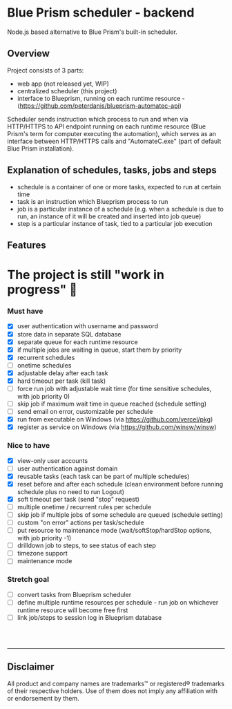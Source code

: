 # Blue Prism scheduler - backend

Node.js based alternative to Blue Prism's built-in scheduler.

## Overview

Project consists of 3 parts:

- web app (not released yet, WIP)
- centralized scheduler (this project)
- interface to Blueprism, running on each runtime resource - (https://github.com/peterdanis/blueprism-automatec-api)

Scheduler sends instruction which process to run and when via HTTP/HTTPS to API endpoint running on each runtime resource (Blue Prism's term for computer executing the automation), which serves as an interface between HTTP/HTTPS calls and "AutomateC.exe" (part of default Blue Prism installation).

## Explanation of schedules, tasks, jobs and steps

- schedule is a container of one or more tasks, expected to run at certain time
- task is an instruction which Blueprism process to run
- job is a particular instance of a schedule (e.g. when a schedule is due to run, an instance of it will be created and inserted into job queue)
- step is a particular instance of task, tied to a particular job execution

## Features

# The project is still "work in progress" 🚧

### Must have

- [x] user authentication with username and password
- [x] store data in separate SQL database
- [x] separate queue for each runtime resource
- [x] if multiple jobs are waiting in queue, start them by priority
- [x] recurrent schedules
- [ ] onetime schedules
- [x] adjustable delay after each task
- [x] hard timeout per task (kill task)
- [ ] force run job with adjustable wait time (for time sensitive schedules, with job priority 0)
- [ ] skip job if maximum wait time in queue reached (schedule setting)
- [ ] send email on error, customizable per schedule
- [x] run from executable on Windows (via https://github.com/vercel/pkg)
- [x] register as service on Windows (via https://github.com/winsw/winsw)

### Nice to have

- [x] view-only user accounts
- [ ] user authentication against domain
- [x] reusable tasks (each task can be part of multiple schedules)
- [x] reset before and after each schedule (clean environment before running schedule plus no need to run Logout)
- [x] soft timeout per task (send "stop" request)
- [ ] multiple onetime / recurrent rules per schedule
- [ ] skip job if multiple jobs of some schedule are queued (schedule setting)
- [ ] custom "on error" actions per task/schedule
- [ ] put resource to maintenance mode (wait/softStop/hardStop options, with job priority -1)
- [ ] drilldown job to steps, to see status of each step
- [ ] timezone support
- [ ] maintenance mode

### Stretch goal

- [ ] convert tasks from Blueprism scheduler
- [ ] define multiple runtime resources per schedule - run job on whichever runtime resource will become free first
- [ ] link job/steps to session log in Blueprism database

<br/>
<br/>

---

## Disclaimer

All product and company names are trademarks™ or registered® trademarks of their respective holders. Use of them does not imply any affiliation with or endorsement by them.
